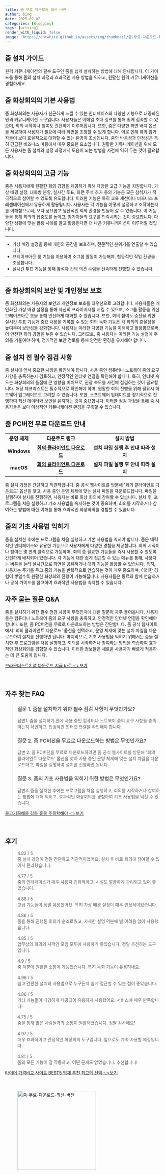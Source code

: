 ```yaml
---
title: 줌 무료 다운로드 최신 버전
author: bing
date: 2025-02-02
categories: [Blogging]
tags: [writing]
render_with_liquid: false
image: 'https://aptwhite.github.io/assets/img/thumbnail/줌-무료-다운로드-최신-버전.webp'
---
```



<h2 id='줌 설치 가이드'>줌 설치 가이드</h2>

<p>원격 커뮤니케이션의 필수 도구인 줌을 쉽게 설치하는 방법에 대해 안내합니다. 이 가이드를 통해 줌의 설치 과정과 효과적인 사용 방법을 익히고, 원활한 원격 커뮤니케이션을 경험하세요.</p>

<h2 id='기본 사용법'>줌 화상회의의 기본 사용법</h2>

<p>줌 화상회의는 사용자가 친근하게 느낄 수 있는 인터페이스와 다양한 기능으로 대중화된 원격 커뮤니케이션 도구입니다. 사용자들은 이메일 초대 링크를 통해 쉽게 접속할 수 있으며, 회의 시작이나 참여도 간단하게 이루어집니다. 또한, 줌은 다양한 화면 배치 옵션을 제공하여 사용자가 필요에 따라 화면을 조정할 수 있게 합니다. 이로 인해 회의 참가자들이 보다 효율적으로 대화할 수 있는 환경이 조성됩니다. 줌의 반응성과 안정성은 특히 긴급한 비즈니스 미팅에서 매우 중요한 요소입니다. 원활한 커뮤니케이션을 위해 모든 사용자는 줌 설치와 설정 과정에서 도움이 되는 방법을 사전에 익혀 두는 것이 필요합니다.</p>

<h2 id='고급 기능'>줌 화상회의의 고급 기능</h2>

<p>줌은 사용자에게 원활한 회의 경험을 제공하기 위해 다양한 고급 기능을 지원합니다. 가상 배경 설정, 대화방 분할, 실시간 투표, 화면 주석 추가 등의 기능은 모든 참석자가 적극적으로 참여할 수 있도록 유도합니다. 이러한 기능은 특히 교육 세션이나 비즈니스 프레젠테이션에서 유용하게 활용됩니다. 사용자는 각 기능을 어떻게 설정하고 조작하는지를 이해함으로써, 보다 풍요롭고 생산적인 회의 환경을 만들어 갈 수 있습니다. 이 기능들을 통해 회의의 집중도를 높이고, 참가자들의 요구를 만족시키는 것이 중요합니다. 다양한 상황에 맞는 활용 사례를 알고 활용한다면 더 나은 커뮤니케이션이 이루어질 것입니다.</p>

<hr />

<ul>
    <li>가상 배경 설정을 통해 개인의 공간을 보호하며, 전문적인 분위기를 연출할 수 있습니다.</li>
    <li>브레이크아웃 룸 기능을 이용하여 소그룹 활동이 가능해져, 협동적인 작업 환경을 조성합니다.</li>
    <li>실시간 투표 기능을 통해 참석자 간의 의견 수렴을 신속하게 진행할 수 있습니다.</li>
</ul>

<hr />

<h2 id='보안 및 개인정보 보호'>줌 화상회의의 보안 및 개인정보 보호</h2>

<p>줌 화상회의는 사용자의 보안과 개인정보 보호를 최우선으로 고려합니다. 사용자들은 개인화된 가상 배경 설정을 통해 자신의 프라이버시를 지킬 수 있으며, 소그룹 활동을 위한 브레이크아웃 룸을 통해 안전하게 대화할 수 있습니다. 또한, 회의 참여도 증진을 위한 실시간 투표 기능과 중요 내용을 기록할 수 있는 회의 녹화 기능은 각 회의의 효율성을 높여주며 보안성을 강화합니다. 사용자는 이러한 다양한 기능을 이해하고 활용함으로써, 더 안전한 회의 경험을 누릴 수 있습니다. 그러므로, 줌 사용자는 이러한 기능 설정에 주의를 기울여야 하며, 정기적인 보안 검토를 통해 안전한 환경을 유지해야 합니다.</p>

<h2 id='설치 전 점검 사항'>줌 설치 전 필수 점검 사항</h2>

<p>줌 설치에 앞서 중요한 사항을 확인해야 합니다. 사용 중인 컴퓨터나 노트북이 줌의 요구 사항을 충족하는지 검토하고, 안정적인 인터넷 연결을 확인해야 합니다. 특히, 인터넷 속도는 화상회의의 품질에 큰 영향을 미치므로, 권장 속도를 사전에 점검하는 것이 필요합니다. 해당 체크리스트는 필수적으로 확인해야 하며, 원활한 회의 진행을 위해 필요시 하드웨어 업그레이드도 고려할 수 있습니다. 또한, 소프트웨어 업데이트를 정기적으로 진행하여 최신 데이터와 보안을 유지하는 것이 중요합니다. 이러한 점검 과정을 통해 줌 사용자들은 보다 이상적인 커뮤니케이션 환경을 구축할 수 있습니다.</p>

<h2 id='PC버전 다운로드 안내'>줌 PC버전 무료 다운로드 안내</h2>

<table>
    <tr>
        <td style="text-align: center; height: 17px;"><b>운영 체제</b></td>
        <td style="text-align: center; height: 17px;"><b>다운로드 링크</b></td>
        <td style="text-align: center; height: 17px;"><b>설치 방법</b></td>
    </tr>
    <tr>
        <td style="text-align: center; height: 17px;"><b>Windows</b></td>
        <td style="text-align: center; height: 17px;"><b><a href="https://zoom.us/download">회의 클라이언트 다운로드</a></b></td>
        <td style="text-align: center; height: 17px;"><b>설치 파일 실행 후 안내 따라 설치</b></td>
    </tr>
    <tr>
        <td style="text-align: center; height: 17px;"><b>macOS</b></td>
        <td style="text-align: center; height: 17px;"><b><a href="https://zoom.us/download">회의 클라이언트 다운로드</a></b></td>
        <td style="text-align: center; height: 17px;"><b>설치 파일 실행 후 안내 따라 설치</b></td>
    </tr>
</table>

<p>줌 설치 과정은 간단하고 직관적입니다. 줌 공식 웹사이트를 방문해 '회의 클라이언트 다운로드' 옵션을 찾고, 사용 중인 운영 체제에 맞는 설치 파일을 다운로드합니다. 파일을 실행하여 설치를 진행하면, 사용자는 바로 화상 회의에 참여할 수 있습니다. 설치 후, 프로그램을 처음 실행하고 기초 사용법을 숙지하는 것이 중요하며, 회의를 시작하거나 참여하는 방법에 대한 이해를 통해 효과적인 화상회의를 경험할 수 있습니다.</p>

<h2 id='기초 사용법 익히기'>줌의 기초 사용법 익히기</h2>

<p>줌을 설치한 후에는 프로그램을 처음 실행하고 기본 사용법을 익혀야 합니다. 줌은 매력적인 인터페이스와 유용한 기능으로 사용자에게 다양한 경험을 제공합니다. 회의 시작이나 참여는 몇 번의 클릭으로 가능하며, 회의 중 필요한 기능들을 즉시 사용할 수 있도록 간편하게 배치되어 있습니다. 각 기능에 대한 쉽게 접근할 수 있는 메뉴를 통해, 사용자는 버튼을 눌러 실시간으로 화면을 공유하거나 대화 기능을 활용할 수 있습니다. 특히, 사용자는 주기를 두고 줌의 기능을 반복적으로 연습하는 것이 매우 중요하며, 이러한 경험이 쌓일수록 원활한 화상회의 진행이 가능해집니다. 사용자들은 동료와 함께 연습하거나 공식 가이드를 참고하여 효과적인 사용법을 숙지할 수 있습니다.</p>

<h2 id='자주 묻는 질문'>자주 묻는 질문 Q&A</h2>

<p>줌을 설치하기 위한 필수 점검 사항이 무엇인지에 대한 질문이 자주 들어옵니다. 사용자들은 컴퓨터나 노트북이 줌의 요구 사항을 충족하고, 안정적인 인터넷 연결을 확인해야 합니다. 또한, 줌 PC버전을 무료로 다운로드하는 방법은 간단합니다. 줌 공식 웹사이트에서 '회의 클라이언트 다운로드' 옵션을 선택하고, 운영 체제에 맞는 설치 파일을 다운로드하여 설치를 진행하면 됩니다. 마지막으로, 기초 사용법을 익히기 위해서는 줌을 설치한 후 프로그램을 처음 실행하고, 회의를 시작하거나 참여하는 방법을 학습하여 효과적인 화상회의를 경험할 수 있습니다. 이러한 정보들은 새로운 사용자가 빠르게 적응하는 데 큰 도움이 됩니다.</p>


<p><a class="click-button" title="브라운더스트2 앱 다운로드 지금 바로" href="https://aptwhite.github.io/posts/%EB%B8%8C%EB%9D%BC%EC%9A%B4%EB%8D%94%EC%8A%A4%ED%8A%B82-%EC%95%B1-%EB%8B%A4%EC%9A%B4%EB%A1%9C%EB%93%9C-%EC%A7%80%EA%B8%88-%EB%B0%94%EB%A1%9C/" rel="dofollow">브라운더스트2 앱 다운로드 지금 바로 👈 보기</a></p><br>
<h2 id='자주_찾는_FAQ'>자주 찾는 FAQ</h2>
<div itemscope="" itemtype="https://schema.org/FAQPage"> 
<blockquote> 
<div itemscope="" itemprop="mainEntity" itemtype="https://schema.org/Question"> 
<h3 itemprop="name">질문 1. 줌을 설치하기 위한 필수 점검 사항이 무엇인가요?</h3> 
<div itemscope="" itemprop="acceptedAnswer" itemtype="https://schema.org/Answer"> 
<span itemprop="text"> 
<p>답변1. 줌을 설치하기 전에 사용 중인 컴퓨터나 노트북이 줌의 요구 사항을 충족하는지 확인하고, 안정적인 인터넷 연결을 확인해야 합니다.</p> 
</span> 
</div> 
</div> 
<div itemscope="" itemprop="mainEntity" itemtype="https://schema.org/Question"> 
<h3 itemprop="name">질문 2. 줌 PC버전을 무료로 다운로드하는 방법은 무엇인가요?</h3> 
<div itemscope="" itemprop="acceptedAnswer" itemtype="https://schema.org/Answer"> 
<span itemprop="text"> 
<p>답변 2. 줌 PC버전을 무료로 다운로드하려면 줌 공식 웹사이트를 방문해 '회의 클라이언트 다운로드' 옵션을 찾아 사용 중인 운영 체제에 맞는 설치 파일을 다운로드하고, 파일을 실행하여 설치를 진행하면 됩니다.</p> 
</span> 
</div> 
</div> 
<div itemscope="" itemprop="mainEntity" itemtype="https://schema.org/Question"> 
<h3 itemprop="name">질문 3. 줌의 기초 사용법을 익히기 위한 방법은 무엇인가요?</h3> 
<div itemscope="" itemprop="acceptedAnswer" itemtype="https://schema.org/Answer"> 
<span itemprop="text"> 
<p>답변3. 줌을 설치한 후에는 프로그램을 처음 실행하고, 회의를 시작하거나 참여하는 방법에 대해 익히고, 효과적인 화상회의를 경험하여 기초 사용법을 익힐 수 있습니다.</p> 
</span> 
</div> 
</div> 
</blockquote> 
</div>
<p><a class="click-button" title="물고기꿈해몽 길몽 흉몽 주목할해야" href="https://aptwhite.github.io/posts/%EB%AC%BC%EA%B3%A0%EA%B8%B0%EA%BF%88%ED%95%B4%EB%AA%BD-%EA%B8%B8%EB%AA%BD-%ED%9D%89%EB%AA%BD-%EC%A3%BC%EB%AA%A9%ED%95%A0%ED%95%B4%EC%95%BC/" rel="dofollow">물고기꿈해몽 길몽 흉몽 주목할해야 👈 보기</a></p><br>
<h2 id='후기'>후기</h2>
<div itemscope itemtype="https://schema.org/Product">
  <blockquote>
  <div itemprop="review" itemscope itemtype="https://schema.org/Review">
      <div itemprop="reviewRating" itemscope itemtype="https://schema.org/Rating"> <span itemprop="ratingValue">4.82</span> / <span itemprop="bestRating">5</span> </div>
      <span itemprop="reviewBody">줌 설치 과정이 정말 간단하고 직관적이었어요. 설치 후 바로 회의에 참여할 수 있어서 편리했습니다.</span>
  </div>
  <br>
  <div itemprop="review" itemscope itemtype="https://schema.org/Review">
      <div itemprop="reviewRating" itemscope itemtype="https://schema.org/Rating"> <span itemprop="ratingValue">4.77</span> / <span itemprop="bestRating">5</span> </div>
      <span itemprop="reviewBody">줌의 인터페이스가 매우 사용자 친화적이고, 시설도 깔끔하게 관리되고 있어 좋았습니다.</span>
  </div>
  <br>
  <div itemprop="review" itemscope itemtype="https://schema.org/Review">
      <div itemprop="reviewRating" itemscope itemtype="https://schema.org/Rating"> <span itemprop="ratingValue">4.88</span> / <span itemprop="bestRating">5</span> </div>
      <span itemprop="reviewBody">고급 기능들이 정말 유용했어요. 특히 가상 배경 설정이 매우 인상적이었습니다.</span>
  </div>
  <br>
  <div itemprop="review" itemscope itemtype="https://schema.org/Review">
      <div itemprop="reviewRating" itemscope itemtype="https://schema.org/Rating"> <span itemprop="ratingValue">4.86</span> / <span itemprop="bestRating">5</span> </div>
      <span itemprop="reviewBody">줌을 통해 진행된 회의가 순조로웠고, 자세한 설명 덕분에 별 어려움 없이 사용했습니다.</span>
  </div>
  <br>
  <div itemprop="review" itemscope itemtype="https://schema.org/Review">
      <div itemprop="reviewRating" itemscope itemtype="https://schema.org/Rating"> <span itemprop="ratingValue">4.85</span> / <span itemprop="bestRating">5</span> </div>
      <span itemprop="reviewBody">업무상의 회의와 사적인 모임 모두에 사용하기 좋았습니다. 정말 추천하는 도구입니다.</span>
  </div>
  <br>
  <div itemprop="review" itemscope itemtype="https://schema.org/Review">
      <div itemprop="reviewRating" itemscope itemtype="https://schema.org/Rating"> <span itemprop="ratingValue">4.9</span> / <span itemprop="bestRating">5</span> </div>
      <span itemprop="reviewBody">줌 덕분에 원활한 소통이 가능했습니다. 특히 녹화 기능이 유용하네요.</span>
  </div>
  <br>
  <div itemprop="review" itemscope itemtype="https://schema.org/Review">
      <div itemprop="reviewRating" itemscope itemtype="https://schema.org/Rating"> <span itemprop="ratingValue">4.96</span> / <span itemprop="bestRating">5</span> </div>
      <span itemprop="reviewBody">쉽고 간편한 설치와 사용법으로 누구든지 쉽게 접근할 수 있는 점이 좋았습니다.</span>
  </div>
  <br>
  <div itemprop="review" itemscope itemtype="https://schema.org/Review">
      <div itemprop="reviewRating" itemscope itemtype="https://schema.org/Rating"> <span itemprop="ratingValue">4.86</span> / <span itemprop="bestRating">5</span> </div>
      <span itemprop="reviewBody">기타 기능들이 다양하게 제공되어 유용하게 사용했어요. 서비스에 매우 만족합니다!</span>
  </div>
  <br>
  <div itemprop="review" itemscope itemtype="https://schema.org/Review">
      <div itemprop="reviewRating" itemscope itemtype="https://schema.org/Rating"> <span itemprop="ratingValue">4.75</span> / <span itemprop="bestRating">5</span> </div>
      <span itemprop="reviewBody">줌을 통해 많은 사람들과의 소통이 원활해졌습니다. 정말 감사해요!</span>
  </div>
  <br>
  <div itemprop="review" itemscope itemtype="https://schema.org/Review">
      <div itemprop="reviewRating" itemscope itemtype="https://schema.org/Rating"> <span itemprop="ratingValue">4.97</span> / <span itemprop="bestRating">5</span> </div>
      <span itemprop="reviewBody">매우 효과적이고 안정적인 화상회의 도구입니다. 앞으로도 계속 사용할 예정입니다.</span>
  </div>
  <br>
  <div itemprop="review" itemscope itemtype="https://schema.org/Review">
      <div itemprop="reviewRating" itemscope itemtype="https://schema.org/Rating"> <span itemprop="ratingValue">4.81</span> / <span itemprop="bestRating">5</span> </div>
      <span itemprop="reviewBody">줌의 모든 기능이 잘 작동하고, 어떤 문제도 없었습니다. 추천합니다!</span>
  </div>
  </blockquote>
</div>
<p><a class="click-button" title="타이어 가격비교 사이트 BEST5 업체 추천 최고의 선택" href="https://aptwhite.github.io/posts/%ED%83%80%EC%9D%B4%EC%96%B4-%EA%B0%80%EA%B2%A9%EB%B9%84%EA%B5%90-%EC%82%AC%EC%9D%B4%ED%8A%B8-BEST5-%EC%97%85%EC%B2%B4-%EC%B6%94%EC%B2%9C-%EC%B5%9C%EA%B3%A0%EC%9D%98-%EC%84%A0%ED%83%9D/" rel="dofollow">타이어 가격비교 사이트 BEST5 업체 추천 최고의 선택 👈 보기</a></p><br>
<figure class="image"><img src="https://aptwhite.github.io/assets/img/thumbnail/줌-무료-다운로드-최신-버전.webp" alt="줌-무료-다운로드-최신-버전" width="256" height="256"></figure>
